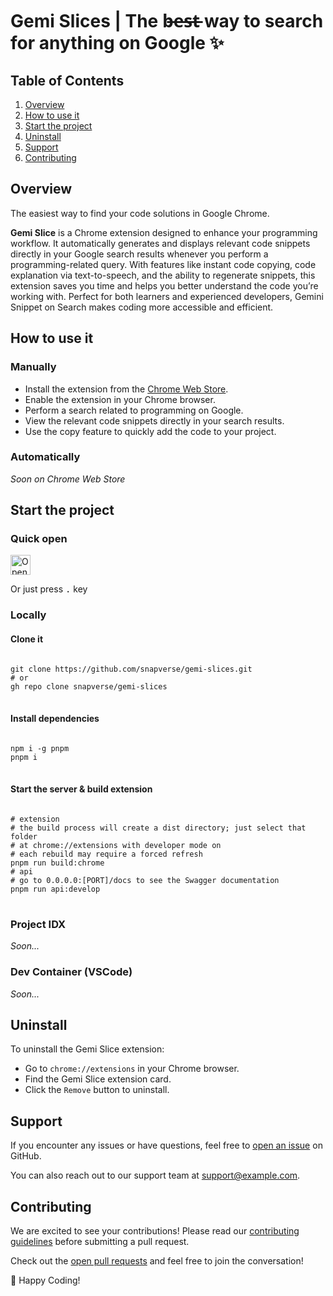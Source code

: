 <h1>Gemi Slices | The b̶e̶s̶t̶ way to search for anything on Google ✨</h1>

<h2>Table of Contents</h2>
<ol>
  <li><a href="#overview">Overview</a></li>
  <li><a href="#how-to-use-it">How to use it</a></li>
  <li><a href="#start-the-project">Start the project</a></li>
  <li><a href="#uninstall">Uninstall</a></li>
  <li><a href="#support">Support</a></li>
  <li><a href="#contributing">Contributing</a></li>
</ol>

<h2 id="overview">Overview</h2>
<p>The easiest way to find your code solutions in Google Chrome.</p>
<p><b>Gemi Slice</b> is a Chrome extension designed to enhance your programming workflow. It automatically generates and displays relevant code snippets directly in your Google search results whenever you perform a programming-related query. With features like instant code copying, code explanation via text-to-speech, and the ability to regenerate snippets, this extension saves you time and helps you better understand the code you’re working with. Perfect for both learners and experienced developers, Gemini Snippet on Search makes coding more accessible and efficient.</p>

<h2 id="how-to-use-it">How to use it</h2>

<h3>Manually</h3>
<ul>
  <li>Install the extension from the <a href="https://chrome.google.com/webstore">Chrome Web Store</a>.</li>
  <li>Enable the extension in your Chrome browser.</li>
  <li>Perform a search related to programming on Google.</li>
  <li>View the relevant code snippets directly in your search results.</li>
  <li>Use the copy feature to quickly add the code to your project.</li>
</ul>

<h3>Automatically</h3>
<i>Soon on Chrome Web Store</i>

<h2 id="start-the-project">Start the project</h2>

<h3>Quick open</h3>
<a href="https://idx.google.com/import?url=https%3A%2F%2Fgithub.com%2Fsnapverse%2Fgemi-slices">
  <img
    height="32"
    alt="Open in IDX"
    src="https://cdn.idx.dev/btn/open_dark_32@2x.png">
</a>

<p>Or just press <kbd>.</kbd> key</p>

<h3>Locally</h3>

<h4>Clone it</h4>
<pre lang="bash">
<code>
git clone https://github.com/snapverse/gemi-slices.git
# or
gh repo clone snapverse/gemi-slices
</code>
</pre>


<h4>Install dependencies</h4>
<pre lang="bash">
<code>
npm i -g pnpm
pnpm i
</code>
</pre>

<h4>Start the server & build extension</h4>
<pre lang="bash">
<code>
# extension
# the build process will create a dist directory; just select that folder
# at chrome://extensions with developer mode on
# each rebuild may require a forced refresh
pnpm run build:chrome
# api
# go to 0.0.0.0:[PORT]/docs to see the Swagger documentation
pnpm run api:develop
</code>
</pre>

<h3>Project IDX</h3>
<i>Soon...</i>

<h3>Dev Container (VSCode)</h3>
<i>Soon...</i>

<h2 id="uninstall">Uninstall</h2>
<p>To uninstall the Gemi Slice extension:</p>
<ul>
  <li>Go to <code>chrome://extensions</code> in your Chrome browser.</li>
  <li>Find the Gemi Slice extension card.</li>
  <li>Click the <code>Remove</code> button to uninstall.</li>
</ul>

<h2 id="support">Support</h2>
<p>If you encounter any issues or have questions, feel free to <a href="https://github.com/snapverse/gemi-slices/issues">open an issue</a> on GitHub.</p>
<p>You can also reach out to our support team at <a href="mailto:support@example.com">support@example.com</a>.</p>

<h2 id="contributing">Contributing</h2>
<p>We are excited to see your contributions! Please read our <a href="https://github.com/snapverse/gemi-slices/blob/main/CONTRIBUTING.md">contributing guidelines</a> before submitting a pull request.</p>
<p>Check out the <a href="https://github.com/snapverse/gemi-slices/pulls">open pull requests</a> and feel free to join the conversation!</p>

<p>🫡 Happy Coding!</p>
